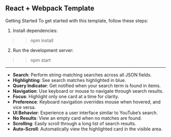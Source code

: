 React + Webpack Template
-------------------------------------------------------------

Getting Started
To get started with this template, follow these steps:

1. Install dependencies:
>> npm install

2. Run the development server:
>> npm start

--------------------------------------------------------------
- **Search**: Perform string-matching searches across all JSON fields.
- **Highlighting**: See search matches highlighted in blue.
- **Query Indicator**: Get notified when your search term is found in items.
- **Navigation**: Use keyboard or mouse to navigate through search results.
- **Focus**: Highlight only one card at a time for clarity.
- **Preference**: Keyboard navigation overrides mouse when hovered, and vice versa.
- **UI Behavior**: Experience a user interface similar to YouTube’s search.
- **No Results**: View an empty card when no matches are found.
- **Scrolling**: Easily scroll through a long list of search results.
- **Auto-Scroll**: Automatically view the highlighted card in the visible area.
